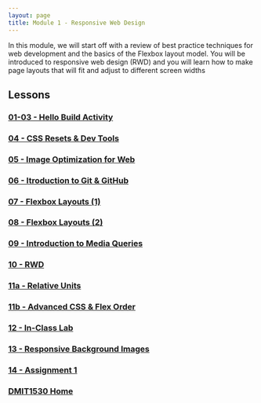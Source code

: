 ```yaml
---
layout: page
title: Module 1 - Responsive Web Design
---
```


In this module, we will start off with a review of best practice techniques for web development and the basics of the Flexbox layout model. You will be introduced to responsive web design (RWD) and you will learn how to make page layouts that will fit and adjust to different screen widths

## Lessons

### [01-03 - Hello Build Activity](01-03-hello-build/01-03-hello-build.md)
### [04 - CSS Resets & Dev Tools](04-reset-dev-tools/04-reset-dev-tools.md)
### [05 - Image Optimization for Web](05-image-optimization/05-image-optimization.md)
### [06 - Itroduction to Git & GitHub](06-github/06-github.md)
### [07 - Flexbox Layouts (1)](07-flexbox/07-flexbox.md)
### [08 - Flexbox Layouts (2)](08-flexbox/08-flexbox.md)
### [09 - Introduction to Media Queries](09-media-queries/09-media-queries.md)
### [10 - RWD](10-rwd/10-rwd.md)
### [11a - Relative Units](11a-units/11b-units.md)
### [11b - Advanced CSS & Flex Order](11b-adv-css/11b-adv-css.md)
### [12 - In-Class Lab](12-in-class-lab/12-in-class-lab.md)
### [13 - Responsive Background Images](13-responsive-background-img/13-responsive-background-img.md)
### [14 - Assignment 1](14-assignment1/14-assignment1.md)

### [DMIT1530 Home](../)